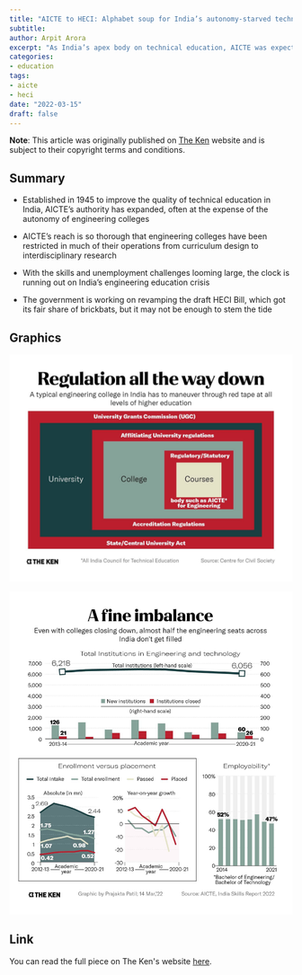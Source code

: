```yaml
---
title: "AICTE to HECI: Alphabet soup for India’s autonomy-starved technical institutions"
subtitle: 
author: Arpit Arora
excerpt: "As India’s apex body on technical education, AICTE was expected to promote the quality of technical education, but tight control and excessive red tape has stunted its growth. The government is working on a draft bill for a new regulatory body, but for technical institutions, it’ll just mean one invigilator in place of another."
categories:
- education
tags:
- aicte
- heci
date: "2022-03-15"
draft: false
---
```


**Note**: This article was originally published on [The Ken](https://the-ken.com) website and is subject to their copyright terms and conditions.

## Summary

- Established in 1945 to improve the quality of technical education in India, AICTE’s authority has expanded, often at the expense of the autonomy of engineering colleges

- AICTE’s reach is so thorough that engineering colleges have been restricted in much of their operations from curriculum design to interdisciplinary research

- With the skills and unemployment challenges looming large, the clock is running out on India’s engineering education crisis

- The government is working on revamping the draft HECI Bill, which got its fair share of brickbats, but it may not be enough to stem the tide

## Graphics

![](regulation.jpg)

![](performance.jpg)

## Link

You can read the full piece on The Ken's website [here](https://the-ken.com/story/aicte-to-heci-autonomy-india-technical-institutions/).
